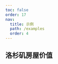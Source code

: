 ```yaml
---
toc: false
order: 17
nav:
  title: 示例
  path: /examples
  order: 4
---
```


## 洛杉矶房屋价值

<code src= './losAngelesHomes/index.tsx' compact="true" defaultShowCode></code>
